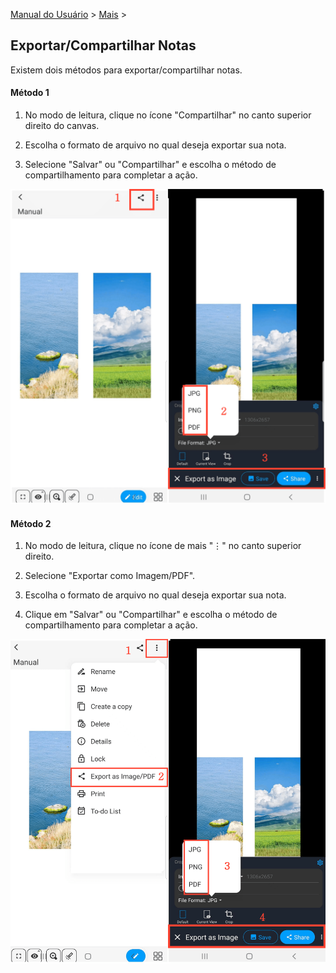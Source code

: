 [Manual do Usuário](/dragonnest/drawnote/manual/pt) > [Mais](/dragonnest/drawnote/manual/pt/mais) >

Exportar/Compartilhar Notas
---
Existem dois métodos para exportar/compartilhar notas.

#### Método 1
1. No modo de leitura, clique no ícone "Compartilhar" no canto superior direito do canvas.

2. Escolha o formato de arquivo no qual deseja exportar sua nota.

3. Selecione "Salvar" ou "Compartilhar" e escolha o método de compartilhamento para completar a ação.

![Exportar/Compartilhar Notas Método 1](imgs/export_share_notes.png)

#### Método 2
1. No modo de leitura, clique no ícone de mais "⋮" no canto superior direito.

2. Selecione "Exportar como Imagem/PDF".

3. Escolha o formato de arquivo no qual deseja exportar sua nota.

4. Clique em "Salvar" ou "Compartilhar" e escolha o método de compartilhamento para completar a ação.

![Exportar/Compartilhar Notas Método 2](imgs/export_share_notes2.png)